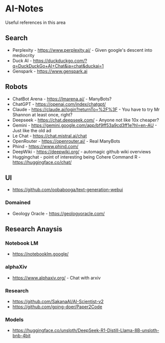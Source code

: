 # AI-Notes
Useful references in this area

## Search
- Perplexity - https://www.perplexity.ai/    - Given google's descent into mediocrity
- Duck AI - https://duckduckgo.com/?q=DuckDuckGo+AI+Chat&ia=chat&duckai=1
- Genspark - https://www.genspark.ai

## Robots
- ChatBot Arena - https://lmarena.ai/    - ManyBots?
- ChatGPT - https://openai.com/index/chatgpt/
- Claude - https://claude.ai/login?returnTo=%2F%3F    - You have to try Mr Shannon at least once, right?
- Deepseek - https://chat.deepseek.com/    - Anyone not like 10x cheaper?
- Gemini - https://gemini.google.com/app/bf9ff53a9cd3ff1e?hl=en-AU    - Just like the old ad
- Le Chat - https://chat.mistral.ai/chat
- OpenRouter - https://openrouter.ai/ - Real ManyBots
- Phind - https://www.phind.com/
- DeepWiki - https://deepwiki.org/ - automagic github wiki overviews
- Huggingchat - point of interesting being Cohere Command R - https://huggingface.co/chat/

## UI
- https://github.com/oobabooga/text-generation-webui

### Domained
- Geology Oracle - https://geologyoracle.com/

## Research Anaysis
### Notebook LM
- https://notebooklm.google/
### alphaXiv
- https://www.alphaxiv.org/ - Chat with arxiv


### Research
- https://github.com/SakanaAI/AI-Scientist-v2
- https://github.com/going-doer/Paper2Code

### Models
- https://huggingface.co/unsloth/DeepSeek-R1-Distill-Llama-8B-unsloth-bnb-4bit

  

